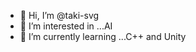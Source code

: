 - 👋 Hi, I’m @taki-svg
- 👀 I’m interested in ...AI
- 🌱 I’m currently learning ...C++ and Unity


<!---
taki-svg/taki-svg is a ✨ special ✨ repository because its `README.md` (this file) appears on your GitHub profile.
You can click the Preview link to take a look at your changes.
--->
